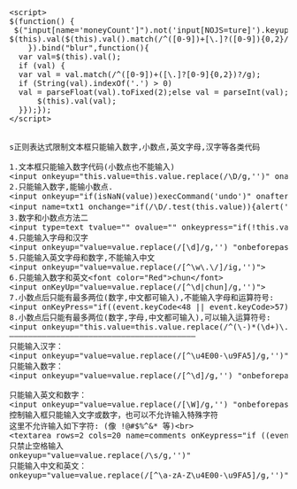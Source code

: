 <pre class="prettyprint lang-js linenums">&lt;script&gt;
$(function() {
 $("input[name='moneyCount']").not('input[NOJS=ture]').keyup(function() {
$(this).val($(this).val().match(/^([0-9])+[\.]?([0-9]){0,2}/g));
    }).bind("blur",function(){
  var val=$(this).val();
  if (val) {
  var val = val.match(/^([0-9])+([\.]?[0-9]{0,2})?/g);
  if (String(val).indexOf('.') &gt; 0) 
  val = parseFloat(val).toFixed(2);else val = parseInt(val);
   	  $(this).val(val);
  }});});
&lt;/script&gt;


s正则表达式限制文本框只能输入数字,小数点,英文字母,汉字等各类代码

1.文本框只能输入数字代码(小数点也不能输入)
&lt;input onkeyup="this.value=this.value.replace(/\D/g,'')" onafterpaste="this.value=this.value.replace(/\D/g,'')"&gt;
2.只能输入数字,能输小数点.
&lt;input onkeyup="if(isNaN(value))execCommand('undo')" onafterpaste="if(isNaN(value))execCommand('undo')"&gt;
&lt;input name=txt1 onchange="if(/\D/.test(this.value)){alert('只能输入数字');this.value='';}"&gt;
3.数字和小数点方法二
&lt;input type=text tvalue="" ovalue="" onkeypress="if(!this.value.match(/^[\+\-]?\d*?\.?\d*?$/))this.value=this.t_value;else this.tvalue=this.value;if(this.value.match(/^(?:[\+\-]?\d+(?:\.\d+)?)?$/))this.ovalue=this.value" onkeyup="if(!this.value.match(/^[\+\-]?\d*?\.?\d*?$/))this.value=this.t_value;else this.tvalue=this.value;if(this.value.match(/^(?:[\+\-]?\d+(?:\.\d+)?)?$/))this.ovalue=this.value" onblur="if(!this.value.match(/^(?:[\+\-]?\d+(?:\.\d+)?|\.\d*?)?$/))this.value=this.o_value;else{if(this.value.match(/^\.\d+$/))this.value=0+this.value;if(this.value.match(/^\.$/))this.value=0;this.ovalue=this.value}"&gt;
4.只能输入字母和汉字
&lt;input onkeyup="value=value.replace(/[\d]/g,'') "onbeforepaste="clipboardData.setData('text',clipboardData.getData('text').replace(/[\d]/g,''))" maxlength=10 name="Numbers"&gt;
5.只能输入英文字母和数字,不能输入中文
&lt;input onkeyup="value=value.replace(/[^\w\.\/]/ig,'')"&gt;
6.只能输入数字和英文&lt;font color="Red"&gt;chun&lt;/font&gt;
&lt;input onKeyUp="value=value.replace(/[^\d|chun]/g,'')"&gt;
7.小数点后只能有最多两位(数字,中文都可输入),不能输入字母和运算符号:
&lt;input onKeyPress="if((event.keyCode&lt;48 || event.keyCode&gt;57) &amp;&amp; event.keyCode!=46 || /\.\d\d$/.test(value))event.returnValue=false"&gt;
8.小数点后只能有最多两位(数字,字母,中文都可输入),可以输入运算符号:
&lt;input onkeyup="this.value=this.value.replace(/^(\-)*(\d+)\.(\d\d).*$/,'$1$2.$3')"&gt;
————————————————————————————————————————
只能输入汉字：
&lt;input onkeyup="value=value.replace(/[^\u4E00-\u9FA5]/g,'')" onbeforepaste="clipboardData.setData('text',clipboardData.getData('text').replace(/[^\u4E00-\u9FA5]/g,''))"&gt;
只能输入数字：
&lt;input onkeyup="value=value.replace(/[^\d]/g,'') "onbeforepaste="clipboardData.setData('text',clipboardData.getData('text').replace(/[^\d]/g,''))"&gt;

只能输入英文和数字：
&lt;input onkeyup="value=value.replace(/[\W]/g,'') "onbeforepaste="clipboardData.setData('text',clipboardData.getData('text').replace(/[^\d]/g,''))"&gt;
控制输入框只能输入文字或数字，也可以不允许输入特殊字符
这里不允许输入如下字符: (像 !@#$%^&amp;* 等)&lt;br&gt;
&lt;textarea rows=2 cols=20 name=comments onKeypress="if ((event.keyCode &gt; 32 &amp;&amp; event.keyCode &lt; 48) || (event.keyCode &gt; 57 &amp;&amp; event.keyCode &lt; 65) || (event.keyCode &gt; 90 &amp;&amp; event.keyCode &lt; 97)) event.returnValue = false;"&gt;
只禁止空格输入
onkeyup="value=value.replace(/\s/g,'')"
只能输入中文和英文：
onkeyup="value=value.replace(/[^\a-zA-Z\u4E00-\u9FA5]/g,'')" onbeforepaste="clipboardData.setData('text',clipboardData.getData('text').replace(/[^\a-zA-Z\u4E00-\u9FA5]/g,''))"







</pre>
<br />